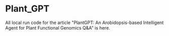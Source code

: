 # Plant_GPT
All local run code for the article "PlantGPT: An Arobidopsis-based Intelligent Agent for Plant Functional Genomics Q&A" is here.
